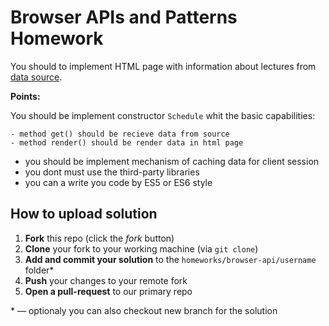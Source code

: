 # Browser APIs and Patterns Homework

You should to implement HTML page with information about lectures from [data source](https://denis-zavgorodny.github.io/slides-browser-api/homework/data/data.json).

**Points:**

You should be implement constructor `Schedule` whit the basic capabilities:
    
    - method get() should be recieve data from source    
    - method render() should be render data in html page

- you should be implement mechanism of caching data for client session 
- you dont must use the third-party libraries
- you can a write you code by ES5 or ES6 style


## How to upload solution

1. **Fork** this repo (click the *fork* button)
2. **Clone** your fork to your working machine (via `git clone`)
3. **Add and commit your solution** to the `homeworks/browser-api/username` folder*
4. **Push** your changes to your remote fork
5. **Open a pull-request** to our primary repo 

\* — optionaly you can also checkout new branch for the solution
